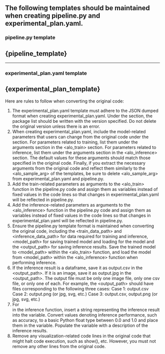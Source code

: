 The following templates should be maintained when creating pipeline.py and experimental_plan.yaml.
--- 
### pipeline.py template 
 {pipeline_template} 
--- 
--- 
### experimental_plan.yaml template 
 {experimental_plan_template}
--- 

Here are rules to follow when converting the original code:

1. The experimental_plan.yaml template must adhere to the JSON dumped format when creating experimental_plan.yaml. Under the <requirements> section, the package list should be written with the version specified. Do not delete the original version unless there is an error.
2. When creating experimental_plan.yaml, include the model-related parameters that users can change from the original code under the <arguments> section. For parameters related to training, list them under the arguments section in the <alo_train> section. For parameters related to inference, list them under the arguments section in the <alo_inference> section. The default values for these arguments should match those specified in the original code. Finally, if you extract the necessary arguments from the original code and reflect them similarly to the <alo_sample_arg> of the templates, be sure to delete <alo_sample_arg> from experimental_plan.yaml and pipeline.py.
3. Add the train-related parameters as arguments to the <alo_train> function in the pipeline.py code and assign them as variables instead of fixed values in the code lines so that changes in experimental_plan.yaml will be reflected in pipeline.py.
4. Add the inference-related parameters as arguments to the <alo_inference> function in the pipeline.py code and assign them as variables instead of fixed values in the code lines so that changes in experimental_plan.yaml will be reflected in pipeline.py.
5. Ensure the pipeline.py template format is maintained when converting the original code, including the <train_data_path> and <inference_data_path> for data required for training and inference, <model_path> for saving trained model and loading for the model and the <output_path> for saving inference results. Save the trained model to <model_path> within the <alo_train> function, and load the model from <model_path> within the <alo_inference> function when performing inference. 
6. If the inference result is a dataframe, save it as output.csv in the <output_path>. If it is an image, save it as output.jpg in the <output_path>. The output file must be only one image file, only one csv file, or only one of each. For example, the <output_path> should have files corresponding to the following three cases:
    Case 1: output.csv
    Case 2: output.png (or jpg, svg, etc.)
    Case 3: output.csv, output.png (or jpg, svg, etc.)
6. For <summary> in the inference function, insert a string representing the inference result into the <result> variable. Convert values denoting inference performance, such as accuracy, to a basic Python float type between 0.0 and 1.0 and place them in the <score> variable. Populate the <note> variable with a description of the inference results.
7. Remove any visualization-related code lines in the original code that might halt code execution, such as show(), etc. However, you must not remove any other lines from the original code.